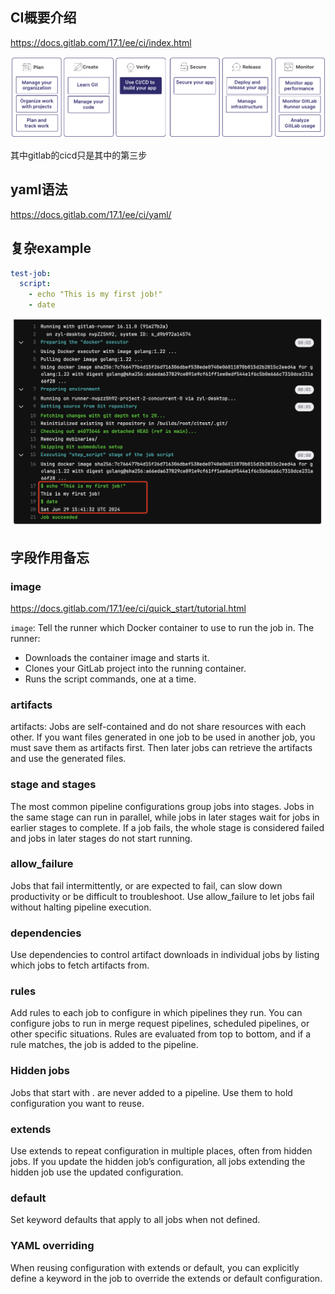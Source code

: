 ## CI概要介绍

https://docs.gitlab.com/17.1/ee/ci/index.html

![](/static/images/2406/p001.png)

其中gitlab的cicd只是其中的第三步

## yaml语法

https://docs.gitlab.com/17.1/ee/ci/yaml/


## 复杂example

```yaml
test-job:
  script:
    - echo "This is my first job!"
    - date
```

![](/static/images/2406/p002.png)

## 字段作用备忘

### image

https://docs.gitlab.com/17.1/ee/ci/quick_start/tutorial.html

`image`: Tell the runner which Docker container to use to run the job in. The runner:

- Downloads the container image and starts it.
- Clones your GitLab project into the running container.
- Runs the script commands, one at a time.

### artifacts

artifacts: Jobs are self-contained and do not share resources with each other. If you want files generated in one job to be used in another job, you must save them as artifacts first. Then later jobs can retrieve the artifacts and use the generated files.

### stage and stages

The most common pipeline configurations group jobs into stages. Jobs in the same stage can run in parallel, while jobs in later stages wait for jobs in earlier stages to complete. If a job fails, the whole stage is considered failed and jobs in later stages do not start running.

### allow_failure

Jobs that fail intermittently, or are expected to fail, can slow down productivity or be difficult to troubleshoot. Use allow_failure to let jobs fail without halting pipeline execution.

### dependencies

Use dependencies to control artifact downloads in individual jobs by listing which jobs to fetch artifacts from.

### rules

Add rules to each job to configure in which pipelines they run. You can configure jobs to run in merge request pipelines, scheduled pipelines, or other specific situations. Rules are evaluated from top to bottom, and if a rule matches, the job is added to the pipeline.

### Hidden jobs

Jobs that start with . are never added to a pipeline. Use them to hold configuration you want to reuse.

### extends

Use extends to repeat configuration in multiple places, often from hidden jobs. If you update the hidden job’s configuration, all jobs extending the hidden job use the updated configuration.

### default

Set keyword defaults that apply to all jobs when not defined.

### YAML overriding

When reusing configuration with extends or default, you can explicitly define a keyword in the job to override the extends or default configuration.